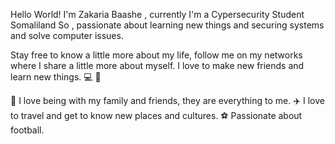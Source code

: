 
Hello World! 
I'm Zakaria Baashe , currently I'm a Cypersecurity Student  Somaliland So , passionate about learning new things and securing systems and solve computer issues.

Stay free to know a little more about my life, follow me on my networks where I share a little more about myself. I love to make new friends and learn new things.   💻   🚀

🏡   I love being with my family and friends, they are everything to me.
✈️   I love to travel and get to know new places and cultures.
⚽   Passionate about football.

